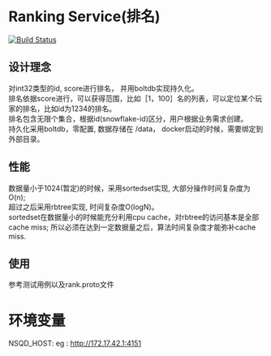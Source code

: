 # Ranking Service(排名)
[![Build Status](https://travis-ci.org/GameGophers/rank.svg)](https://travis-ci.org/GameGophers/rank)

## 设计理念
对int32类型的id, score进行排名， 并用boltdb实现持久化。      
排名依据score进行，可以获得范围，比如［1，100］名的列表，可以定位某个玩家的排名，比如id为1234的排名。      
排名包含无限个集合，根据id(snowflake-id)区分，用户根据业务需求创建。          
持久化采用boltdb，零配置, 数据存储在 /data， docker启动的时候，需要绑定到外部目录。           

## 性能
数据量小于1024(暂定)的时候，采用sortedset实现, 大部分操作时间复杂度为O(n);       
超过之后采用rbtree实现, 时间复杂度O(logN)。         
sortedset在数据量小的时候能充分利用cpu cache，对rbtree的访问基本是全部cache miss;        所以必须在达到一定数据量之后，算法时间复杂度才能弥补cache miss.         

## 使用
参考测试用例以及rank.proto文件

# 环境变量
NSQD_HOST: eg : http://172.17.42.1:4151

